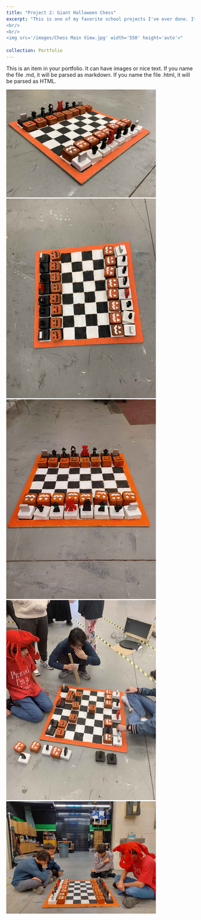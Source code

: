 ```yaml
---
title: "Project 2: Giant Halloween Chess"
excerpt: "This is one of my favorite school projects I've ever done. It's a giant Halloween-themed chess board. This 36 in x 36 in monster is made entirely out of wood and hand-painted and is one of the most ambitious projects my friends and I have ever done.  
<br/>
<br/>
<img src='/images/Chess Main View.jpg' width='550' height='auto'>"

collection: Portfolio
---
```


This is an item in your portfolio. It can have images or nice text. If you name the file .md, it will be parsed as markdown. If you name the file .html, it will be parsed as HTML. 
<p></p>
<img src='/images/Chess Main View.jpg' width='400' height='auto'>
<img src='/images/Chess Top Side View.jpg' width='400' height='auto'>
<img src='/images/Chess Top View.jpg' width='400' height='auto'>
<img src='/images/Chess Playing.jpg' width='400' height='auto'>
<img src='/images/Chess Group Pose.jpg' width='400' height='auto'>


